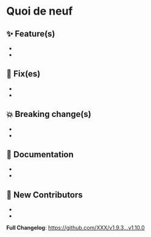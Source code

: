 # Quoi de neuf

## ✨ Feature(s)

*
*

## 🐛 Fix(es)

*
*

## 💥 Breaking change(s)

*
*

## 📝 Documentation

*
*

## 👥 New Contributors

*
*

**Full Changelog**: <https://github.com/XXX/v1.9.3...v1.10.0>

